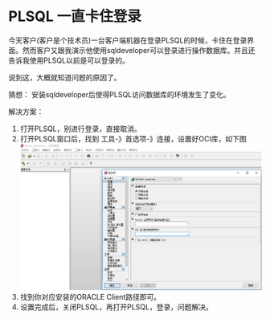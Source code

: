 # PLSQL 一直卡住登录

今天客户(客户是个技术员)一台客户端机器在登录PLSQL的时候，卡住在登录界面。然而客户又跟我演示他使用sqldeveloper可以登录进行操作数据库。并且还告诉我使用PLSQL以前是可以登录的。

说到这，大概就知道问题的原因了。

猜想： 安装sqldeveloper后使得PLSQL访问数据库的环境发生了变化。

解决方案：
1. 打开PLSQL，别进行登录，直接取消。
2. 打开PLSQL窗口后，找到 工具-》首选项-》连接，设置好OCI库，如下图
 ![](image/plsql-1.png)
3. 找到你对应安装的ORACLE Client路径即可。
4. 设置完成后，关闭PLSQL，再打开PLSQL，登录，问题解决。
